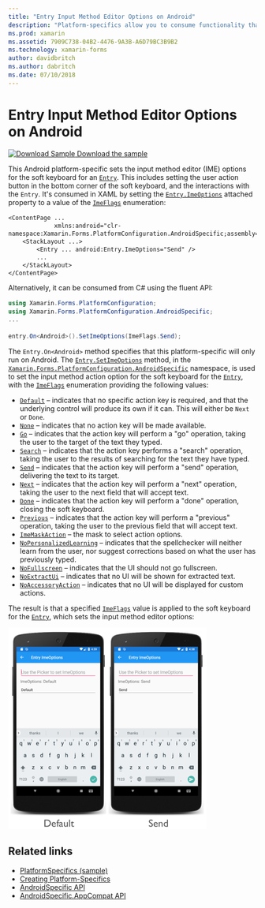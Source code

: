 ```yaml
---
title: "Entry Input Method Editor Options on Android"
description: "Platform-specifics allow you to consume functionality that's only available on a specific platform, without implementing custom renderers or effects. This article explains how to consume the Android platform-specific that sets the input method editor options for the soft keyboard for an Entry."
ms.prod: xamarin
ms.assetid: 7909C738-04B2-4476-9A3B-A6D79BC3B9B2
ms.technology: xamarin-forms
author: davidbritch
ms.author: dabritch
ms.date: 07/10/2018
---
```


# Entry Input Method Editor Options on Android

[![Download Sample](~/media/shared/download.png) Download the sample](https://developer.xamarin.com/samples/xamarin-forms/userinterface/platformspecifics/)

This Android platform-specific sets the input method editor (IME) options for the soft keyboard for an [`Entry`](xref:Xamarin.Forms.Entry). This includes setting the user action button in the bottom corner of the soft keyboard, and the interactions with the `Entry`. It's consumed in XAML by setting the [`Entry.ImeOptions`](xref:Xamarin.Forms.PlatformConfiguration.AndroidSpecific.Entry.ImeOptionsProperty) attached property to a value of the [`ImeFlags`](xref:Xamarin.Forms.PlatformConfiguration.AndroidSpecific.ImeFlags) enumeration:

```xaml
<ContentPage ...
             xmlns:android="clr-namespace:Xamarin.Forms.PlatformConfiguration.AndroidSpecific;assembly=Xamarin.Forms.Core">
    <StackLayout ...>
        <Entry ... android:Entry.ImeOptions="Send" />
        ...
    </StackLayout>
</ContentPage>
```

Alternatively, it can be consumed from C# using the fluent API:

```csharp
using Xamarin.Forms.PlatformConfiguration;
using Xamarin.Forms.PlatformConfiguration.AndroidSpecific;
...

entry.On<Android>().SetImeOptions(ImeFlags.Send);
```

The `Entry.On<Android>` method specifies that this platform-specific will only run on Android. The [`Entry.SetImeOptions`](xref:Xamarin.Forms.PlatformConfiguration.AndroidSpecific.Entry.SetImeOptions(Xamarin.Forms.IPlatformElementConfiguration{Xamarin.Forms.PlatformConfiguration.Android,Xamarin.Forms.Entry},Xamarin.Forms.PlatformConfiguration.AndroidSpecific.ImeFlags)) method, in the [`Xamarin.Forms.PlatformConfiguration.AndroidSpecific`](xref:Xamarin.Forms.PlatformConfiguration.AndroidSpecific) namespace, is used to set the input method action option for the soft keyboard for the [`Entry`](xref:Xamarin.Forms.Entry), with the [`ImeFlags`](xref:Xamarin.Forms.PlatformConfiguration.AndroidSpecific.ImeFlags) enumeration providing the following values:

- [`Default`](xref:Xamarin.Forms.PlatformConfiguration.AndroidSpecific.ImeFlags.Default) – indicates that no specific action key is required, and that the underlying control will produce its own if it can. This will either be `Next` or `Done`.
- [`None`](xref:Xamarin.Forms.PlatformConfiguration.AndroidSpecific.ImeFlags.None) – indicates that no action key will be made available.
- [`Go`](xref:Xamarin.Forms.PlatformConfiguration.AndroidSpecific.ImeFlags.Go) – indicates that the action key will perform a "go" operation, taking the user to the target of the text they typed.
- [`Search`](xref:Xamarin.Forms.PlatformConfiguration.AndroidSpecific.ImeFlags.Search) – indicates that the action key performs a "search" operation, taking the user to the results of searching for the text they have typed.
- [`Send`](xref:Xamarin.Forms.PlatformConfiguration.AndroidSpecific.ImeFlags.Send) – indicates that the action key will perform a "send" operation, delivering the text to its target.
- [`Next`](xref:Xamarin.Forms.PlatformConfiguration.AndroidSpecific.ImeFlags.Next) – indicates that the action key will perform a "next" operation, taking the user to the next field that will accept text.
- [`Done`](xref:Xamarin.Forms.PlatformConfiguration.AndroidSpecific.ImeFlags.Done) – indicates that the action key will perform a "done" operation, closing the soft keyboard.
- [`Previous`](xref:Xamarin.Forms.PlatformConfiguration.AndroidSpecific.ImeFlags.Previous) – indicates that the action key will perform a "previous" operation, taking the user to the previous field that will accept text.
- [`ImeMaskAction`](xref:Xamarin.Forms.PlatformConfiguration.AndroidSpecific.ImeFlags.ImeMaskAction) – the mask to select action options.
- [`NoPersonalizedLearning`](xref:Xamarin.Forms.PlatformConfiguration.AndroidSpecific.ImeFlags.NoPersonalizedLearning) – indicates that the spellchecker will neither learn from the user, nor suggest corrections based on what the user has previously typed.
- [`NoFullscreen`](xref:Xamarin.Forms.PlatformConfiguration.AndroidSpecific.ImeFlags.NoFullscreen) – indicates that the UI should not go fullscreen.
- [`NoExtractUi`](xref:Xamarin.Forms.PlatformConfiguration.AndroidSpecific.ImeFlags.NoExtractUi) – indicates that no UI will be shown for extracted text.
- [`NoAccessoryAction`](xref:Xamarin.Forms.PlatformConfiguration.AndroidSpecific.ImeFlags.NoAccessoryAction) – indicates that no UI will be displayed for custom actions.

The result is that a specified [`ImeFlags`](xref:Xamarin.Forms.PlatformConfiguration.AndroidSpecific.ImeFlags) value is applied to the soft keyboard for the [`Entry`](xref:Xamarin.Forms.Entry), which sets the input method editor options:

[![Entry input method editor platform-specific](entry-ime-options-images/entry-imeoptions.png "Entry input method editor platform-specific")](entry-ime-options-images/entry-imeoptions-large.png#lightbox "Entry input method editor platform-specific")

## Related links

- [PlatformSpecifics (sample)](https://developer.xamarin.com/samples/xamarin-forms/userinterface/platformspecifics/)
- [Creating Platform-Specifics](~/xamarin-forms/platform/platform-specifics/index.md#creating-platform-specifics)
- [AndroidSpecific API](xref:Xamarin.Forms.PlatformConfiguration.AndroidSpecific)
- [AndroidSpecific.AppCompat API](xref:Xamarin.Forms.PlatformConfiguration.AndroidSpecific.AppCompat)
